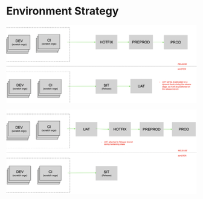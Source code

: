 # Environment Strategy



![During normal development cycle](../.gitbook/assets/image%20%2824%29.png)

![During Release hardening phase](../.gitbook/assets/image%20%2823%29.png)

